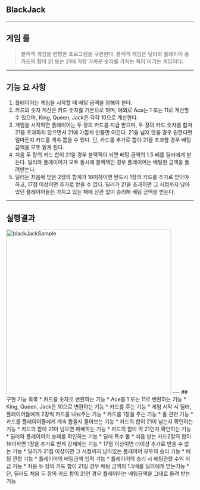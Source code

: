 ## BlackJack

---
## 게임 룰
> 블랙잭 게임을 변형한 프로그램을 구현한다. 블랙잭 게임은 딜러와 플레이어 중 카드의 합이 21 또는 21에 가장 가까운 숫자를 가지는 쪽이 이기는 게임이다.
---

## 기능 요 사항
1. 플레이어는 게임을 시작할 때 배팅 금액을 정해야 한다.
2. 카드의 숫자 계산은 카드 숫자를 기본으로 하며, 예외로 Ace는 1 또는 11로 계산할 수 있으며, King, Queen, Jack은 각각 10으로 계산한다.
3. 게임을 시작하면 플레이어는 두 장의 카드를 지급 받으며, 두 장의 카드 숫자를 합쳐 21을 초과하지 않으면서 21에 가깝게 만들면 이긴다. 21을 넘지 않을 경우 원한다면 얼마든지 카드를 계속 뽑을 수 있다. 단, 카드를 추가로 뽑아 21을 초과할 경우 배팅 금액을 모두 잃게 된다.
4. 처음 두 장의 카드 합이 21일 경우 블랙잭이 되면 베팅 금액의 1.5 배를 딜러에게 받는다. 딜러와 플레이어가 모두 동시에 블랙잭인 경우 플레이어는 베팅한 금액을 돌려받는다.
5. 딜러는 처음에 받은 2장의 합계가 16이하이면 반드시 1장의 카드를 추가로 받아야 하고, 17점 이상이면 추가로 받을 수 없다. 딜러가 21을 초과하면 그 시점까지 남아 있던 플레이어들은 가지고 있는 패에 상관 없이 승리해 베팅 금액을 받는다.
---
## 실행결과
<img width="443" alt="blackJackSample" src="https://github.com/user-attachments/assets/be80deb7-e099-479c-a239-05bb3680baa1">
---
## 구현 기능 목록
* 카드를 숫자로 변환하는 기능
  * Ace를 1 또는 11로 변환하는 기능
  * King, Queen, Jack은 10으로 변환하는 기능
* 카드를 주는 기능
  * 게임 시작 시 딜러, 플레이어들에게 2장씩 카드를 나눠주는 기능
  * 카드를 1장을 주는 기능
* 룰 관련 기능
  * 카드를 플레이어들에게 계속 뽑을지 물어보는 기능
  * 카드의 합이 21이 넘는지 확인하는 기능
  * 카드의 합이 21이 넘으면 패배하는 기능
  * 카드의 합이 딱 21인지 확인하는 기능
  * 딜러와 플레이어의 승패를 확인하는 기능
  * 딜러 특수 룰
    * 처음 받는 카드2장의 합이 16이하면 1장을 추가로 받게 강제하는 기능
    * 17점 이상이면 더이상 추가로 받을 수 없는 기능
    * 딜러가 21점 이상이면 그 시점까지 남아있는 플레이어 모두의 승리 기능
* 배팅 관련 기능
  * 플레이어의 배팅금액 입력 기능
  * 플레이어의 승리 시 배팅관련 수익 지급 기능
  * 처음 두 장의 카드 합이 21일 경우 배팅 금액의 1.5배를 딜러에게 받는기능
    * 단, 딜러도 처음 두 장의 카드 합이 21인 경우 플레이어는 배팅금액을 그대로 돌려 받는 기능